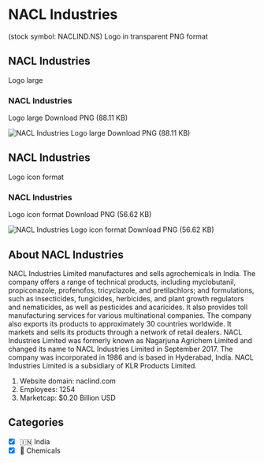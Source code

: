 # NACL Industries
 (stock symbol: NACLIND.NS) Logo in transparent PNG format

## NACL Industries
 Logo large

### NACL Industries
 Logo large Download PNG (88.11 KB)

![NACL Industries
 Logo large Download PNG (88.11 KB)](/img/orig/NACLIND.NS_BIG-5a5f3e55.png)

## NACL Industries
 Logo icon format

### NACL Industries
 Logo icon format Download PNG (56.62 KB)

![NACL Industries
 Logo icon format Download PNG (56.62 KB)](/img/orig/NACLIND.NS-f82f7476.png)

## About NACL Industries


NACL Industries Limited manufactures and sells agrochemicals in India. The company offers a range of technical products, including myclobutanil, propiconazole, profenofos, tricyclazole, and pretilachlors; and formulations, such as insecticides, fungicides, herbicides, and plant growth regulators and nematicides, as well as pesticides and acaricides. It also provides toll manufacturing services for various multinational companies. The company also exports its products to approximately 30 countries worldwide. It markets and sells its products through a network of retail dealers. NACL Industries Limited was formerly known as Nagarjuna Agrichem Limited and changed its name to NACL Industries Limited in September 2017. The company was incorporated in 1986 and is based in Hyderabad, India. NACL Industries Limited is a subsidiary of KLR Products Limited.

1. Website domain: naclind.com
2. Employees: 1254
3. Marketcap: $0.20 Billion USD


## Categories
- [x] 🇮🇳 India
- [x] 🧪 Chemicals
